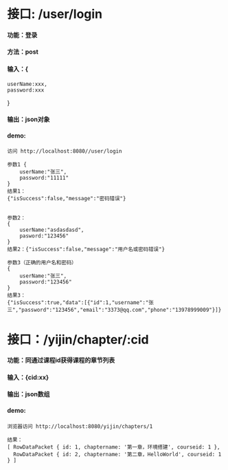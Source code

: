 # 接口: /user/login
#### 功能：登录
#### 方法：post
#### 输入：{
    userName:xxx,
    password:xxx
}
#### 输出：json对象
#### demo:
```
访问 http://localhost:8080//user/login

参数1 {
    userName:"张三",
    password:"11111"
}
结果1：
{"isSuccess":false,"message":"密码错误"}


参数2：
{
    userName:"asdasdasd",
    pasword:"123456"
}
结果2：{"isSuccess":false,"message":"用户名或密码错误"}

参数3（正确的用户名和密码）
{
    userName:"张三",
    password:"123456"
}
结果3：
{"isSuccess":true,"data":[{"id":1,"username":"张三","password":"123456","email":"3373@qq.com","phone":"13978999009"}]}
```
# 接口：/yijin/chapter/:cid
#### 功能：同通过课程id获得课程的章节列表
#### 输入：{cid:xx}
#### 输出：json数组
#### demo:
```
浏览器访问 http://localhost:8080/yijin/chapters/1

结果：
[ RowDataPacket { id: 1, chaptername: '第一章，环境搭建', courseid: 1 },
  RowDataPacket { id: 2, chaptername: '第二章，HelloWorld', courseid: 1 } ]
```


